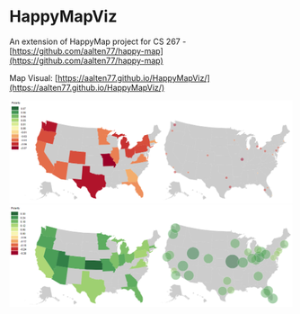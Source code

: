 # HappyMapViz

An extension of HappyMap project for CS 267 - [https://github.com/aalten77/happy-map](https://github.com/aalten77/happy-map)


Map Visual: [https://aalten77.github.io/HappyMapViz/](https://aalten77.github.io/HappyMapViz/)

![](guncontrolmap.png)
![](intlwomendaymap.png)
